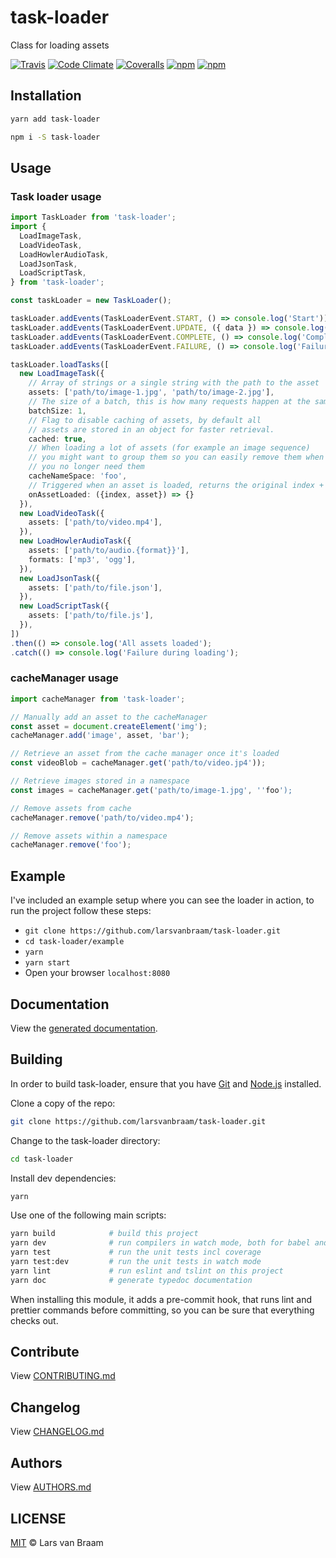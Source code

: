 # task-loader

Class for loading assets

[![Travis](https://img.shields.io/travis/larsvanbraam/task-loader.svg?maxAge=2592000)](https://travis-ci.org/larsvanbraam/task-loader)
[![Code Climate](https://img.shields.io/codeclimate/github/larsvanbraam/task-loader.svg?maxAge=2592000)](https://codeclimate.com/github/larsvanbraam/task-loader)
[![Coveralls](https://img.shields.io/coveralls/larsvanbraam/task-loader.svg?maxAge=2592000)](https://coveralls.io/github/larsvanbraam/task-loader?branch=master)
[![npm](https://img.shields.io/npm/v/task-loader.svg?maxAge=2592000)](https://www.npmjs.com/package/task-loader)
[![npm](https://img.shields.io/npm/dm/task-loader.svg?maxAge=2592000)](https://www.npmjs.com/package/task-loader)

## Installation

```sh
yarn add task-loader
```

```sh
npm i -S task-loader
```

## Usage

### Task loader usage

```ts
import TaskLoader from 'task-loader';
import {
  LoadImageTask,
  LoadVideoTask,
  LoadHowlerAudioTask,
  LoadJsonTask,
  LoadScriptTask,
} from 'task-loader';

const taskLoader = new TaskLoader();

taskLoader.addEvents(TaskLoaderEvent.START, () => console.log('Start'))
taskLoader.addEvents(TaskLoaderEvent.UPDATE, ({ data }) => console.log('Update', data.progress))
taskLoader.addEvents(TaskLoaderEvent.COMPLETE, () => console.log('Complete'))
taskLoader.addEvents(TaskLoaderEvent.FAILURE, () => console.log('Failure during loading'))

taskLoader.loadTasks([
  new LoadImageTask({
    // Array of strings or a single string with the path to the asset
    assets: ['path/to/image-1.jpg', 'path/to/image-2.jpg'],
    // The size of a batch, this is how many requests happen at the same time
    batchSize: 1,
    // Flag to disable caching of assets, by default all
    // assets are stored in an object for faster retrieval.
    cached: true,
    // When loading a lot of assets (for example an image sequence)
    // you might want to group them so you can easily remove them when
    // you no longer need them
    cacheNameSpace: 'foo',
    // Triggered when an asset is loaded, returns the original index + the asset
    onAssetLoaded: ({index, asset}) => {}
  }),
  new LoadVideoTask({
    assets: ['path/to/video.mp4'],
  }),
  new LoadHowlerAudioTask({
    assets: ['path/to/audio.{format}}'],
    formats: ['mp3', 'ogg'],
  }),
  new LoadJsonTask({
    assets: ['path/to/file.json'],
  }),
  new LoadScriptTask({
    assets: ['path/to/file.js'],
  }),
])
.then(() => console.log('All assets loaded');
.catch(() => console.log('Failure during loading');


```

### cacheManager usage

```ts
import cacheManager from 'task-loader';

// Manually add an asset to the cacheManager
const asset = document.createElement('img');
cacheManager.add('image', asset, 'bar');

// Retrieve an asset from the cache manager once it's loaded
const videoBlob = cacheManager.get('path/to/video.jp4'));

// Retrieve images stored in a namespace
const images = cacheManager.get('path/to/image-1.jpg', ''foo');

// Remove assets from cache
cacheManager.remove('path/to/video.mp4');

// Remove assets within a namespace
cacheManager.remove('foo');
```

## Example

I've included an example setup where you can see the loader in action, to run the project follow these steps:

- `git clone https://github.com/larsvanbraam/task-loader.git`
- `cd task-loader/example`
- `yarn`
- `yarn start`
- Open your browser `localhost:8080`

## Documentation

View the [generated documentation](http://larsvanbraam.github.io/task-loader/).

## Building

In order to build task-loader, ensure that you have [Git](http://git-scm.com/downloads)
and [Node.js](http://nodejs.org/) installed.

Clone a copy of the repo:

```sh
git clone https://github.com/larsvanbraam/task-loader.git
```

Change to the task-loader directory:

```sh
cd task-loader
```

Install dev dependencies:

```sh
yarn
```

Use one of the following main scripts:

```sh
yarn build            # build this project
yarn dev              # run compilers in watch mode, both for babel and typescript
yarn test             # run the unit tests incl coverage
yarn test:dev         # run the unit tests in watch mode
yarn lint             # run eslint and tslint on this project
yarn doc              # generate typedoc documentation
```

When installing this module, it adds a pre-commit hook, that runs lint and prettier commands
before committing, so you can be sure that everything checks out.

## Contribute

View [CONTRIBUTING.md](./CONTRIBUTING.md)

## Changelog

View [CHANGELOG.md](./CHANGELOG.md)

## Authors

View [AUTHORS.md](./AUTHORS.md)

## LICENSE

[MIT](./LICENSE) © Lars van Braam
